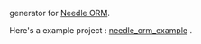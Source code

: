 generator for [Needle ORM](https://github.com/needle-dart/needle_orm.dart).

Here's a example project : [needle_orm_example](https://github.com/needle-dart/needle_orm_example) .